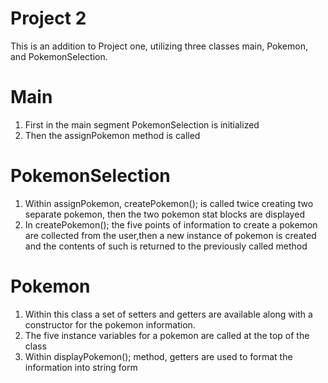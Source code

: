 # Project 2
This is an addition to Project one, utilizing three classes main, Pokemon, and PokemonSelection.


# Main
1. First in the main segment PokemonSelection is initialized 
2. Then the assignPokemon method is called

# PokemonSelection
1. Within assignPokemon, createPokemon(); is called twice creating two separate pokemon, then the two pokemon stat blocks are displayed
2. In createPokemon(); the five points of information to create a pokemon are collected from the user,then a new instance of pokemon is created and the contents of such is returned to the previously called method

# Pokemon 
1. Within this class a set of setters and getters are available along with a constructor for the pokemon information.
2. The five instance variables for a pokemon are called at the top of the class
3. Within displayPokemon(); method, getters are used to format the information into string form
